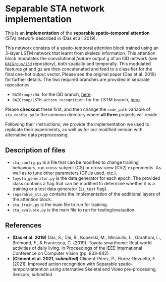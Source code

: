 # Separable STA network implementation
This is an **implementation** of the **separable spatio-temporal attention** (STA) network described in
(Das et al. 2019).

This network consists of a spatio-temporal attention block trained using an 3-layer LSTM network that learnt from
skeletal information. This attention block modulates the convolutional _feature_ output _g_ of an I3D
network (see [`DAIGroup/i3d`](github.com/DAIGroup/i3d) repository), both spatially and temporally. This modulated
features _gt_ and _gs_ are then concatenated and feed to a classifier for the final one-hot output vector. Please see
the original paper (Das et al. 2019) for further details. The two required branches are provided in separate 
repositories:

* `DAIGroup/i3d`: for the I3D branch, [here](github.com/DAIGroup/i3d).
* `DAIGroup/LSTM_action_recognition`: for the LSTM branch, [here](github.com/DAIGroup/LSTM_action_recognition).

Please **checkout** these first, and then change the `code_path` variable of `sta_config.py` to the common directory
where **all three** projects will reside. 

Following their instructions, we provide the implementation we used to replicate their experiments, as well as for our
modified version with alternative data preprocessing.

## Description of files

* `sta_config.py` is a file that can be modified to change training behaviours, run cross-subject (CS) or cross-view
  (CV2) experiments. As well as to tune other parameters (GPUs used, etc.).
* `toyota_generator.py` is the data generator for each epoch. The provided class contains a flag that can be modified to
determine whether it is a training or a test data generator (`is_test` flag).
* `separable_sta.py` contains the implementation of the additional layers of the attention block.
* `sta_train.py` is the main file to run for training.
* `sta_evaluate.py` is the main file to run for testing/evaluation.

## References

* **(Das et al. 2019)** Das, S., Dai, R., Koperski, M., Minciullo, L., Garattoni, L., Bremond, F., & Francesca, G. (2019). Toyota smarthome: Real-world activities of daily living. In Proceedings of the IEEE International Conference on Computer Vision (pp. 833-842).
* **(Climent et al. 2021, _submitted_)** Climent-Pérez, P., Florez-Revuelta, F. (2021). Improved action recognition with Separable spatio-temporalattention using alternative Skeletal and Video pre-processing, Sensors, _submitted_.

